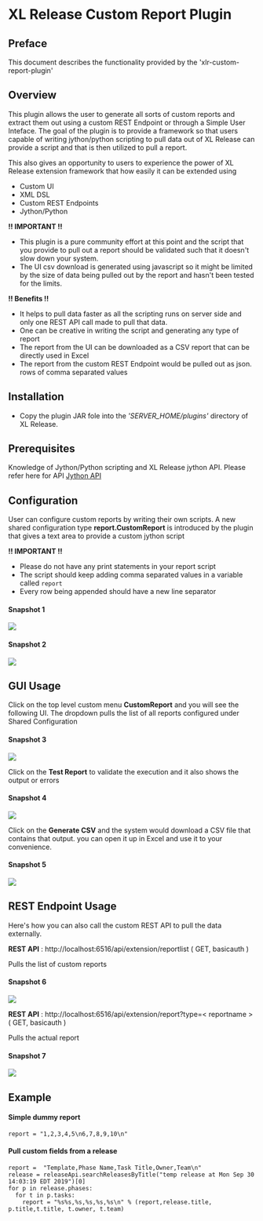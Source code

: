 # XL Release Custom Report Plugin



## Preface
This document describes the functionality provided by the 'xlr-custom-report-plugin'

## Overview
This plugin allows the user to generate all sorts of custom reports and extract them out using a custom REST Endpoint or through a Simple User Inteface. The goal of the plugin is to provide a framework so that users capable of writing jython/python scripting to pull data out of XL Release can provide a script and that is then utilized to pull a report. 

This also gives an opportunity to users to experience the power of XL Release extension framework that how easily it can be extended using   
-  Custom UI  
-  XML DSL   
-  Custom REST Endpoints  
-  Jython/Python  

**!! IMPORTANT !!**   

- This plugin is a pure community effort at this point and the script that you provide to pull out a report should be validated such that it doesn't slow down your system.  
- The UI csv download is generated using javascript so it might be limited by the size of data being pulled out by the report and hasn't been tested for the limits.

**!! Benefits !!** 
 
- It helps to pull data faster as all the scripting runs on server side and only one REST API call made to pull that data.  
- One can be creative in writing the script and generating any type of report
- The report from the UI can be downloaded as a CSV report that can be directly used in Excel
- The report from the custom REST Endpoint would be pulled out as json.  rows of comma separated values


## Installation
- Copy the plugin JAR fole into the *'SERVER_HOME/plugins'* directory of XL Release.

## Prerequisites 
Knowledge of Jython/Python scripting and XL Release jython API.  Please refer here for API [Jython API](https://docs.xebialabs.com/jython-docs/#!/xl-release/9.0.x/)

## Configuration
User can configure custom reports by writing their own scripts. A new shared configuration type **report.CustomReport** is introduced by the plugin that gives a text area to provide a custom jython script

**!! IMPORTANT !!**  

- Please do not have any print statements in your report script  
- The script should keep adding comma separated values in a variable called `report`
- Every row being appended should have a new line separator

#### Snapshot 1

![](images/snap1.png)

#### Snapshot 2

![](images/snap2.png)

## GUI Usage
Click on the top level custom menu **CustomReport** and you will see the following UI. The dropdown pulls the list of all reports configured under Shared Configuration

#### Snapshot 3

![](images/snap3.png)


Click on the **Test Report** to validate the execution and it also shows the output or errors

#### Snapshot 4

![](images/snap4.png)

Click on the **Generate CSV** and the system would download a CSV file that contains that output. you can open it up in Excel and use it to your convenience.

#### Snapshot 5

![](images/snap5.png)

## REST Endpoint Usage

Here's how you can also call the custom REST API to pull the data externally.

**REST API** : http://localhost:6516/api/extension/reportlist ( GET, basicauth )

Pulls the list of custom reports

#### Snapshot 6
![](images/snap6.png)

**REST API** : http://localhost:6516/api/extension/report?type=< reportname > ( GET, basicauth )

Pulls the actual report

#### Snapshot 7
![](images/snap7.png)







## Example

#### Simple dummy report
```
report = "1,2,3,4,5\n6,7,8,9,10\n"
```

#### Pull custom fields from a release
```
report =  "Template,Phase Name,Task Title,Owner,Team\n"
release = releaseApi.searchReleasesByTitle("temp release at Mon Sep 30 14:03:19 EDT 2019")[0]
for p in release.phases:
  for t in p.tasks:
    report = "%s%s,%s,%s,%s,%s\n" % (report,release.title, p.title,t.title, t.owner, t.team)
```


